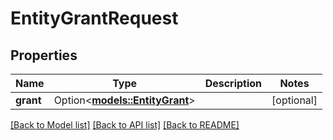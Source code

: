 # EntityGrantRequest

## Properties

Name | Type | Description | Notes
------------ | ------------- | ------------- | -------------
**grant** | Option<[**models::EntityGrant**](EntityGrant.md)> |  | [optional]

[[Back to Model list]](../README.md#documentation-for-models) [[Back to API list]](../README.md#documentation-for-api-endpoints) [[Back to README]](../README.md)


